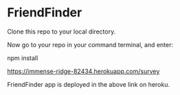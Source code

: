 # FriendFinder


Clone this repo to your local directory.

Now go to your repo in your command terminal, and enter:

npm install


https://immense-ridge-82434.herokuapp.com/survey

FriendFinder app is deployed in the above link on heroku.

